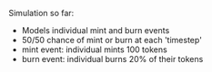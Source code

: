 Simulation so far:

- Models individual mint and burn events
- 50/50 chance of mint or burn at each 'timestep'
- mint event: individual mints 100 tokens
- burn event: individual burns 20% of their tokens
